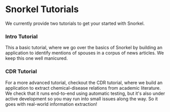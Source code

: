 # Snorkel Tutorials

We currently provide two tutorials to get your started with Snorkel.

### Intro Tutorial

This a basic tutorial, where we go over the basics of Snorkel by 
building an application to identify mentions of spouses in a corpus 
of news articles. We keep this one well manicured.


### CDR Tutorial

For a more advanced tutorial, checkout the CDR tutorial, where
we build an application to extract chemical-disease relations
from academic literature. We check that it runs end-to-end using
automatic testing, but it's also under active development so
you may run into small issues along the way. So it goes with 
real-world information extraction!

